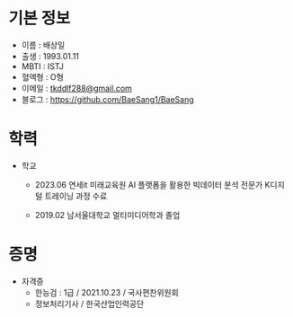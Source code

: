 
# 기본 정보
  * 이름 : 배상일
  * 출생 : 1993.01.11
  * MBTI : ISTJ
  * 혈액형 : O형
  * 이메일 : tkddlf288@gmail.com
  * 블로그 : https://github.com/BaeSang1/BaeSang


# 학력
  - 학교
    * 2023.06 연세it 미래교육원 AI 플랫폼을 활용한 빅데이터 분석 전문가 K디지털 트레이닝 과정 수료
     
    * 2019.02 남서울대학교 멀티미디어학과 졸업


# 증명
  - 자격증
    * 한능검 : 1급 / 2021.10.23 / 국사편찬위원회
    * 정보처리기사 / 한국산업인력공단
